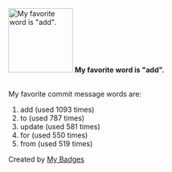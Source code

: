 <img src="https://my-badges.github.io/my-badges/favorite-word.png" alt="My favorite word is &quot;add&quot;." title="My favorite word is &quot;add&quot;." width="128">
<strong>My favorite word is &quot;add&quot;.</strong>
<br><br>

My favorite commit message words are:

1. add (used 1093 times)
2. to (used 787 times)
3. update (used 581 times)
4. for (used 550 times)
5. from (used 519 times)


Created by <a href="https://github.com/my-badges/my-badges">My Badges</a>